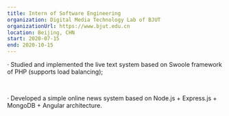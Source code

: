 ```yaml
---
title: Intern of Software Engineering
organization: Digital Media Technology Lab of BJUT
organizationUrl: https://www.bjut.edu.cn
location: Beijing, CHN
start: 2020-07-15
end: 2020-10-15
---
```



·	Studied and implemented the live text system based on Swoole framework of PHP (supports load balancing);

<br>

·	Developed a simple online news system based on Node.js + Express.js + MongoDB + Angular architecture.




<br>
